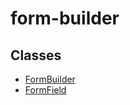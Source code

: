 # form-builder

## Classes

- [FormBuilder](classes/FormBuilder.md)
- [FormField](classes/FormField.md)
